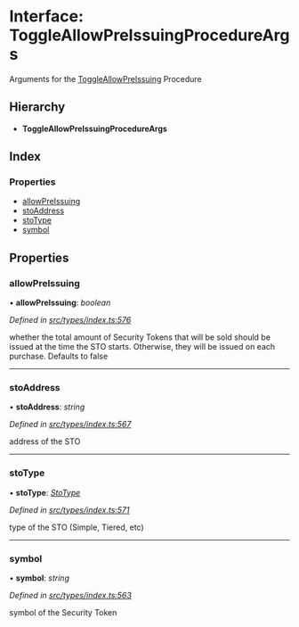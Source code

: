 # Interface: ToggleAllowPreIssuingProcedureArgs

Arguments for the [ToggleAllowPreIssuing](../enums/_types_index_.proceduretype.md#toggleallowpreissuing) Procedure

## Hierarchy

* **ToggleAllowPreIssuingProcedureArgs**

## Index

### Properties

* [allowPreIssuing](_types_index_.toggleallowpreissuingprocedureargs.md#allowpreissuing)
* [stoAddress](_types_index_.toggleallowpreissuingprocedureargs.md#stoaddress)
* [stoType](_types_index_.toggleallowpreissuingprocedureargs.md#stotype)
* [symbol](_types_index_.toggleallowpreissuingprocedureargs.md#symbol)

## Properties

###  allowPreIssuing

• **allowPreIssuing**: *boolean*

*Defined in [src/types/index.ts:576](https://github.com/PolymathNetwork/polymath-sdk/blob/e8bbc1e/src/types/index.ts#L576)*

whether the total amount of Security Tokens that will be sold should be issued at the time the STO starts.
Otherwise, they will be issued on each purchase. Defaults to false

___

###  stoAddress

• **stoAddress**: *string*

*Defined in [src/types/index.ts:567](https://github.com/PolymathNetwork/polymath-sdk/blob/e8bbc1e/src/types/index.ts#L567)*

address of the STO

___

###  stoType

• **stoType**: *[StoType](../enums/_types_index_.stotype.md)*

*Defined in [src/types/index.ts:571](https://github.com/PolymathNetwork/polymath-sdk/blob/e8bbc1e/src/types/index.ts#L571)*

type of the STO (Simple, Tiered, etc)

___

###  symbol

• **symbol**: *string*

*Defined in [src/types/index.ts:563](https://github.com/PolymathNetwork/polymath-sdk/blob/e8bbc1e/src/types/index.ts#L563)*

symbol of the Security Token
